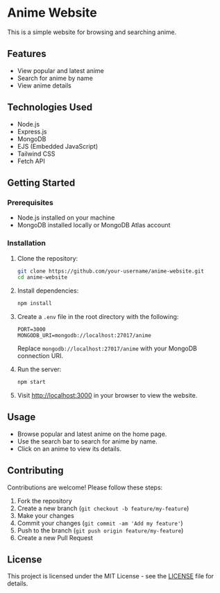 

# Anime Website

This is a simple website for browsing and searching anime.

## Features

- View popular and latest anime
- Search for anime by name
- View anime details

## Technologies Used

- Node.js
- Express.js
- MongoDB
- EJS (Embedded JavaScript)
- Tailwind CSS
- Fetch API

## Getting Started

### Prerequisites

- Node.js installed on your machine
- MongoDB installed locally or MongoDB Atlas account

### Installation

1. Clone the repository:

   ```bash
   git clone https://github.com/your-username/anime-website.git
   cd anime-website
   ```

2. Install dependencies:

   ```bash
   npm install
   ```

3. Create a `.env` file in the root directory with the following:

   ```plaintext
   PORT=3000
   MONGODB_URI=mongodb://localhost:27017/anime
   ```

   Replace `mongodb://localhost:27017/anime` with your MongoDB connection URI.

4. Run the server:

   ```bash
   npm start
   ```

5. Visit [http://localhost:3000](http://localhost:3000) in your browser to view the website.

## Usage

- Browse popular and latest anime on the home page.
- Use the search bar to search for anime by name.
- Click on an anime to view its details.

## Contributing

Contributions are welcome! Please follow these steps:

1. Fork the repository
2. Create a new branch (`git checkout -b feature/my-feature`)
3. Make your changes
4. Commit your changes (`git commit -am 'Add my feature'`)
5. Push to the branch (`git push origin feature/my-feature`)
6. Create a new Pull Request

## License

This project is licensed under the MIT License - see the [LICENSE](LICENSE) file for details.

